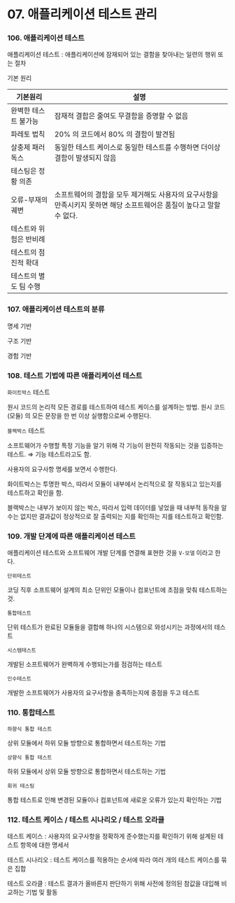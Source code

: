 # 07. 애플리케이션 테스트 관리

### 106. 애플리케이션 테스트

애플리케이션 테스트 : 애플리케이션에 잠재되어 있는 결함을 찾아내는 일련의 행위 또는 절차

기본 원리

| 기본원리 | 설명 |
| --- | --- |
| 완벽한 테스트 불가능 | 잠재적 결합은 줄여도 무결함을 증명할 수 없음 |
| 파레토 법칙 | 20% 의 코드에서 80% 의 결함이 발견됨 |
| 살충제 패러독스 | 동일한 테스트 케이스로 동일한 테스트를 수행하면 더이상 결함이 발생되지 않음  |
| 테스팅은 정황 의존 |  |
| 오류-부재의 궤변 | 소프트웨어의 결함을 모두 제거해도 사용자의 요구사항을 만족시키지 못하면 해당 소프트웨어은 품질이 높다고 말할 수 없다. |
| 테스트와 위험은 반비례 |  |
| 테스트의 점진적 확대 |  |
| 테스트의 별도 팀 수행 |  |

### 107. 애플리케이션 테스트의 분류

명세 기반

구조 기반

경험 기반

### 108. 테스트 기법에 따른 애플리케이션 테스트

`화이트박스` 테스트

원시 코드의 논리적 모든 경로를 테스트하여 테스트 케이스를 설계하는 방법. 원시 코드(모듈) 의 모든 문장을 한 번 이상 실행함으로써 수행된다. 

`블랙박스` 테스트

소프트웨어가 수행할 특정 기능을 알기 위해 각 기능이 완전히 작동되는 것을 입증하는 테스트. ⇒ 기능 테스트라고도 함.

사용자의 요구사항 명세를 보면서 수행한다.

 

화이트박스는 투명한 박스, 따라서 모듈이 내부에서 논리적으로 잘 작동되고 있는지를 테스트하고 확인을 함.

블랙박스는 내부가 보이지 않는 박스, 따라서 입력 데이터를 넣었을 때 내부적 동작을 알 수는 없지만 결과값이 정상적으로 잘 출력되는 지를 확인하는 지를 테스트하고 확인함.

### 109. 개발 단계에 따른 애플리케이션 테스트

애플리케이션 테스트와 소프트웨어 개발 단계를 연결해 표현한 것을 `V-모델` 이라고 한다.

`단위테스트`

코딩 직후 소프트웨어 설계의 최소 단위인 모듈이나 컴포넌트에 초점을 맞춰 테스트하는 것.

`통합테스트`

단위 테스트가 완료된 모듈들을 결합해 하나의 시스템으로 와성시키는 과정에서의 테스트

`시스템테스트`

개발된 소프트웨어가 완벽하게 수행되는가를 점검하는 테스트

`인수테스트`

개발한 소프트웨어가 사용자의 요구사항을 충족하는지에 중점을 두고 테스트

### 110. 통합테스트

`하향식 통합 테스트`

상위 모듈에서 하위 모듈 방향으로 통합하면서 테스트하는 기법

`상향식 통합 테스트`

하위 모듈에서 상위 모듈 방향으로 통합하면서 테스트하는 기법

`회귀 테스팅`

통합 테스트로 인해 변경된 모듈이나 컴포넌트에 새로운 오류가 있는지 확인하는 기법

### 112. 테스트 케이스 / 테스트 시나리오 / 테스트 오라클

테스트 케이스 : 사용자의 요구사항을 정확하게 준수했는지를 확인하기 위해 설계된 테스트 항목에 대한 명세서

테스트 시나리오 : 테스트 케이스를 적용하는 순서에 따라 여러 개의 테스트 케이스를 묶은 집합

테스트 오라클 : 테스트 결과가 올바른지 판단하기 위해 사전에 정의된 참값을 대입해 비교하는 기법 및 활동